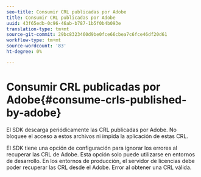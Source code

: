 ```yaml
---
seo-title: Consumir CRL publicadas por Adobe
title: Consumir CRL publicadas por Adobe
uuid: 43f65edb-0c96-46ab-b787-1b5f0b4b093e
translation-type: tm+mt
source-git-commit: 29bc8323460d9be0fce66cbea7c6fce46df20d61
workflow-type: tm+mt
source-wordcount: '83'
ht-degree: 0%

---
```



# Consumir CRL publicadas por Adobe{#consume-crls-published-by-adobe}

El SDK descarga periódicamente las CRL publicadas por Adobe. No bloquee el acceso a estos archivos ni impida la aplicación de estas CRL.

El SDK tiene una opción de configuración para ignorar los errores al recuperar las CRL de Adobe. Esta opción solo puede utilizarse en entornos de desarrollo. En los entornos de producción, el servidor de licencias debe poder recuperar las CRL desde el Adobe. Error al obtener una CRL válida.

